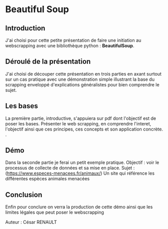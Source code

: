 # Beautiful Soup

## Introduction

J'ai choisi pour cette petite présentation de faire une initiation au webscrapping avec une bibliothèque python : **BeautifulSoup**.

## Déroulé de la présentation

J'ai choisi de découper cette présentation en trois parties en axant surtout sur un cas pratique avec une démonstration simple illustrant la base du scrapping enveloppé d'explications généralistes pour bien comprendre le sujet.

## Les bases

La première partie, introductive, s'appuiera sur pdf dont l'objectif est de poser les bases. Présenter le web scrapping, en comprendre l'interet, l'objectif ainsi que ces principes, ces concepts et son application concrète. .

## Démo

Dans la seconde partie je ferai un petit exemple pratique.
Objectif : voir le processus de collecte de données et sa mise en place.
Sujet : (https://www.especes-menacees.fr/animaux/) Un site qui référence les différentes espèces animales menacées

## Conclusion

Enfin pour conclure on verra la production de cette démo ainsi que les limites légales que peut poser le webscrapping

Auteur : César RENAULT
